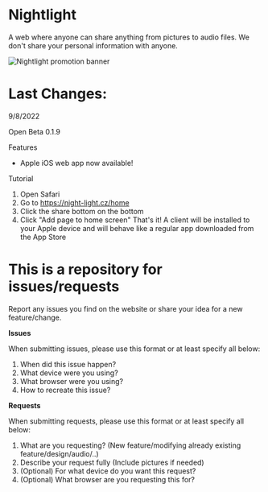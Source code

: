 # Nightlight
A web where anyone can share anything from pictures to audio files. We don't share your personal information with anyone. 

![Nightlight promotion banner](https://night-light.cz/icon/nl-banner2.png)

# Last Changes:

9/8/2022

Open Beta 0.1.9

Features

- Apple iOS web app now available!

Tutorial
1. Open Safari
2. Go to https://night-light.cz/home
3. Click the share bottom on the bottom
4. Click "Add page to home screen"
That's it! A client will be installed to your Apple device and will behave like a regular app downloaded from the App Store

# This is a repository for issues/requests
Report any issues you find on the website or share your idea for a new feature/change.

**Issues**

When submitting issues, please use this format or at least specify all below:

1. When did this issue happen?
2. What device were you using?
3. What browser were you using?
4. How to recreate this issue?

**Requests**

When submitting requests, please use this format or at least specify all below:

1. What are you requesting? (New feature/modifying already existing feature/design/audio/..) 
2. Describe your request fully (Include pictures if needed)
3. (Optional) For what device do you want this request?
4. (Optional) What browser are you requesting this for?

